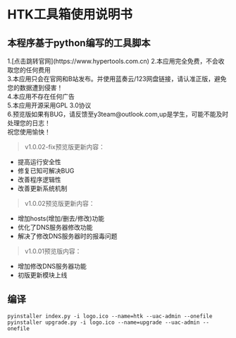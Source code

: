 # HTK工具箱使用说明书

## 本程序基于python编写的工具脚本
<p>
1.[点击跳转官网](https://www.hypertools.com.cn)
2.本应用完全免费，不会收取您的任何费用<br>
3.本应用只会在官网和B站发布。并使用蓝奏云/123网盘链接，请认准正版，避免您的数据遭到侵害！<br>
4.本应用不存在任何广告<br>
5.本应用开源采用GPL 3.0协议<br>
6.预览版如果有BUG，请反馈至y3team@outlook.com,up是学生，可能不能及时处理您的日志！<br>
祝您使用愉快！

> v1.0.02-fix预览版更新内容：
* 提高运行安全性
* 修复已知可解决BUG
* 改善程序逻辑性
* 改善更新系统机制

> v1.0.02预览版更新内容：
* 增加hosts(增加/删去/修改)功能
* 优化了DNS服务器修改功能
* 解决了修改DNS服务器时的报毒问题

> v1.0.01预览版内容：
* 增加修改DNS服务器功能
* 初版更新模块上线

## 编译

```
pyinstaller index.py -i logo.ico --name=htk --uac-admin --onefile
pyinstaller upgrade.py -i logo.ico --name=upgrade --uac-admin --onefile
```
